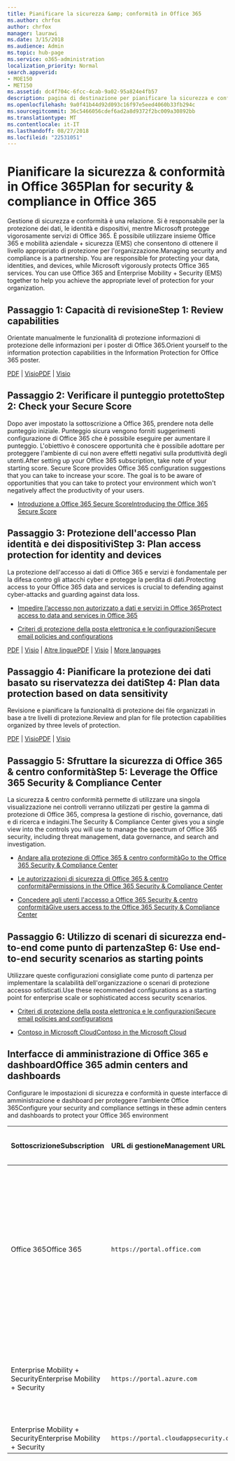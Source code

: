 ```yaml
---
title: Pianificare la sicurezza &amp; conformità in Office 365
ms.author: chrfox
author: chrfox
manager: laurawi
ms.date: 3/15/2018
ms.audience: Admin
ms.topic: hub-page
ms.service: o365-administration
localization_priority: Normal
search.appverid:
- MOE150
- MET150
ms.assetid: dc4f704c-6fcc-4cab-9a02-95a824e4fb57
description: pagina di destinazione per pianificare la sicurezza e conformità
ms.openlocfilehash: 9a0f41b44d92d093c16f97e5eed4060b33fb294c
ms.sourcegitcommit: 36c5466056cdef6ad2a8d9372f2bc009a30892bb
ms.translationtype: MT
ms.contentlocale: it-IT
ms.lasthandoff: 08/27/2018
ms.locfileid: "22531051"
---
```

# <a name="plan-for-security-amp-compliance-in-office-365"></a><span data-ttu-id="e8df1-103">Pianificare la sicurezza &amp; conformità in Office 365</span><span class="sxs-lookup"><span data-stu-id="e8df1-103">Plan for security &amp; compliance in Office 365</span></span>

<span data-ttu-id="e8df1-p101">Gestione di sicurezza e conformità è una relazione. Si è responsabile per la protezione dei dati, le identità e dispositivi, mentre Microsoft protegge vigorosamente servizi di Office 365. È possibile utilizzare insieme Office 365 e mobilità aziendale + sicurezza (EMS) che consentono di ottenere il livello appropriato di protezione per l'organizzazione.</span><span class="sxs-lookup"><span data-stu-id="e8df1-p101">Managing security and compliance is a partnership. You are responsible for protecting your data, identities, and devices, while Microsoft vigorously protects Office 365 services. You can use Office 365 and Enterprise Mobility + Security (EMS) together to help you achieve the appropriate level of protection for your organization.</span></span>
  
## <a name="step-1-review-capabilities"></a><span data-ttu-id="e8df1-107">Passaggio 1: Capacità di revisione</span><span class="sxs-lookup"><span data-stu-id="e8df1-107">Step 1: Review capabilities</span></span>

<span data-ttu-id="e8df1-108">Orientate manualmente le funzionalità di protezione informazioni di protezione delle informazioni per i poster di Office 365.</span><span class="sxs-lookup"><span data-stu-id="e8df1-108">Orient yourself to the information protection capabilities in the Information Protection for Office 365 poster.</span></span> 
  
<span data-ttu-id="e8df1-109">[PDF](https://download.microsoft.com/download/2/3/D/23D91386-8349-4F7A-9470-FD5AED861F16/MSFT_cloud_architecture_informationprotection.pdf) | [Visio](https://download.microsoft.com/download/2/3/D/23D91386-8349-4F7A-9470-FD5AED861F16/MSFT_cloud_architecture_informationprotection.vsd)</span><span class="sxs-lookup"><span data-stu-id="e8df1-109">[PDF](https://download.microsoft.com/download/2/3/D/23D91386-8349-4F7A-9470-FD5AED861F16/MSFT_cloud_architecture_informationprotection.pdf) | [Visio](https://download.microsoft.com/download/2/3/D/23D91386-8349-4F7A-9470-FD5AED861F16/MSFT_cloud_architecture_informationprotection.vsd)</span></span>
  
## <a name="step-2-check-your-secure-score"></a><span data-ttu-id="e8df1-110">Passaggio 2: Verificare il punteggio protetto</span><span class="sxs-lookup"><span data-stu-id="e8df1-110">Step 2: Check your Secure Score</span></span>

<span data-ttu-id="e8df1-p102">Dopo aver impostato la sottoscrizione a Office 365, prendere nota delle punteggio iniziale. Punteggio sicura vengono forniti suggerimenti configurazione di Office 365 che è possibile eseguire per aumentare il punteggio. L'obiettivo è conoscere opportunità che è possibile adottare per proteggere l'ambiente di cui non avere effetti negativi sulla produttività degli utenti.</span><span class="sxs-lookup"><span data-stu-id="e8df1-p102">After setting up your Office 365 subscription, take note of your starting score. Secure Score provides Office 365 configuration suggestions that you can take to increase your score. The goal is to be aware of opportunities that you can take to protect your environment which won't negatively affect the productivity of your users.</span></span>
  
- [<span data-ttu-id="e8df1-114">Introduzione a Office 365 Secure Score</span><span class="sxs-lookup"><span data-stu-id="e8df1-114">Introducing the Office 365 Secure Score</span></span>](office-365-secure-score.md)
    
## <a name="step-3-plan-access-protection-for-identity-and-devices"></a><span data-ttu-id="e8df1-115">Passaggio 3: Protezione dell'accesso Plan identità e dei dispositivi</span><span class="sxs-lookup"><span data-stu-id="e8df1-115">Step 3: Plan access protection for identity and devices</span></span>

<span data-ttu-id="e8df1-116">La protezione dell'accesso ai dati di Office 365 e servizi è fondamentale per la difesa contro gli attacchi cyber e protegge la perdita di dati.</span><span class="sxs-lookup"><span data-stu-id="e8df1-116">Protecting access to your Office 365 data and services is crucial to defending against cyber-attacks and guarding against data loss.</span></span>
  
- [<span data-ttu-id="e8df1-117">Impedire l’accesso non autorizzato a dati e servizi in Office 365</span><span class="sxs-lookup"><span data-stu-id="e8df1-117">Protect access to data and services in Office 365</span></span>](protect-access-to-data-and-services.md)
    
- [<span data-ttu-id="e8df1-118">Criteri di protezione della posta elettronica e le configurazioni</span><span class="sxs-lookup"><span data-stu-id="e8df1-118">Secure email policies and configurations</span></span>](https://docs.microsoft.com/microsoft-365/enterprise/secure-email-recommended-policies)
    
<span data-ttu-id="e8df1-119">[PDF](https://go.microsoft.com/fwlink/p/?linkid=841656) | [Visio](https://go.microsoft.com/fwlink/p/?linkid=841657) | [Altre lingue](https://www.microsoft.com/download/details.aspx?id=55032)</span><span class="sxs-lookup"><span data-stu-id="e8df1-119">[PDF](https://go.microsoft.com/fwlink/p/?linkid=841656) | [Visio](https://go.microsoft.com/fwlink/p/?linkid=841657) | [More languages](https://www.microsoft.com/download/details.aspx?id=55032)</span></span>
  
## <a name="step-4-plan-data-protection-based-on-data-sensitivity"></a><span data-ttu-id="e8df1-120">Passaggio 4: Pianificare la protezione dei dati basato su riservatezza dei dati</span><span class="sxs-lookup"><span data-stu-id="e8df1-120">Step 4: Plan data protection based on data sensitivity</span></span>

<span data-ttu-id="e8df1-121">Revisione e pianificare la funzionalità di protezione dei file organizzati in base a tre livelli di protezione.</span><span class="sxs-lookup"><span data-stu-id="e8df1-121">Review and plan for file protection capabilities organized by three levels of protection.</span></span>
  
<span data-ttu-id="e8df1-122">[PDF](http://download.microsoft.com/download/7/8/9/789645A5-BD10-4541-BC33-F8D1EFF5E911/MSFT_cloud_architecture_O365%20file%20protection.pdf) | [Visio](http://download.microsoft.com/download/7/8/9/789645A5-BD10-4541-BC33-F8D1EFF5E911/MSFT_cloud_architecture_O365%20file%20protection.vsdx)</span><span class="sxs-lookup"><span data-stu-id="e8df1-122">[PDF](http://download.microsoft.com/download/7/8/9/789645A5-BD10-4541-BC33-F8D1EFF5E911/MSFT_cloud_architecture_O365%20file%20protection.pdf) | [Visio](http://download.microsoft.com/download/7/8/9/789645A5-BD10-4541-BC33-F8D1EFF5E911/MSFT_cloud_architecture_O365%20file%20protection.vsdx)</span></span>
  
## <a name="step-5-leverage-the-office-365-security-amp-compliance-center"></a><span data-ttu-id="e8df1-123">Passaggio 5: Sfruttare la sicurezza di Office 365 &amp; centro conformità</span><span class="sxs-lookup"><span data-stu-id="e8df1-123">Step 5: Leverage the Office 365 Security &amp; Compliance Center</span></span>

<span data-ttu-id="e8df1-124">La sicurezza &amp; centro conformità permette di utilizzare una singola visualizzazione nei controlli verranno utilizzati per gestire la gamma di protezione di Office 365, compresa la gestione di rischio, governance, dati e di ricerca e indagini.</span><span class="sxs-lookup"><span data-stu-id="e8df1-124">The Security &amp; Compliance Center gives you a single view into the controls you will use to manage the spectrum of Office 365 security, including threat management, data governance, and search and investigation.</span></span> 
  
- [<span data-ttu-id="e8df1-125">Andare alla protezione di Office 365 &amp; centro conformità</span><span class="sxs-lookup"><span data-stu-id="e8df1-125">Go to the Office 365 Security &amp; Compliance Center</span></span>](go-to-the-securitycompliance-center.md)
    
- [<span data-ttu-id="e8df1-126">Le autorizzazioni di sicurezza di Office 365 &amp; centro conformità</span><span class="sxs-lookup"><span data-stu-id="e8df1-126">Permissions in the Office 365 Security &amp; Compliance Center</span></span>](permissions-in-the-security-and-compliance-center.md)
    
- [<span data-ttu-id="e8df1-127">Concedere agli utenti l'accesso a Office 365 Security &amp; centro conformità</span><span class="sxs-lookup"><span data-stu-id="e8df1-127">Give users access to the Office 365 Security &amp; Compliance Center</span></span>](grant-access-to-the-security-and-compliance-center.md)
    
## <a name="step-6-use-end-to-end-security-scenarios-as-starting-points"></a><span data-ttu-id="e8df1-128">Passaggio 6: Utilizzo di scenari di sicurezza end-to-end come punto di partenza</span><span class="sxs-lookup"><span data-stu-id="e8df1-128">Step 6: Use end-to-end security scenarios as starting points</span></span>

<span data-ttu-id="e8df1-129">Utilizzare queste configurazioni consigliate come punto di partenza per implementare la scalabilità dell'organizzazione o scenari di protezione accesso sofisticati.</span><span class="sxs-lookup"><span data-stu-id="e8df1-129">Use these recommended configurations as a starting point for enterprise scale or sophisticated access security scenarios.</span></span>
  
- [<span data-ttu-id="e8df1-130">Criteri di protezione della posta elettronica e le configurazioni</span><span class="sxs-lookup"><span data-stu-id="e8df1-130">Secure email policies and configurations</span></span>](https://docs.microsoft.com/microsoft-365/enterprise/secure-email-recommended-policies)
    
- [<span data-ttu-id="e8df1-131">Contoso in Microsoft Cloud</span><span class="sxs-lookup"><span data-stu-id="e8df1-131">Contoso in the Microsoft Cloud</span></span>](http://aka.ms/cloudarchcontoso)
    
## <a name="office-365-admin-centers-and-dashboards"></a><span data-ttu-id="e8df1-132">Interfacce di amministrazione di Office 365 e dashboard</span><span class="sxs-lookup"><span data-stu-id="e8df1-132">Office 365 admin centers and dashboards</span></span>

<span data-ttu-id="e8df1-133">Configurare le impostazioni di sicurezza e conformità in queste interfacce di amministrazione e dashboard per proteggere l'ambiente Office 365</span><span class="sxs-lookup"><span data-stu-id="e8df1-133">Configure your security and compliance settings in these admin centers and dashboards to protect your Office 365 environment</span></span>
  
|<span data-ttu-id="e8df1-134">**Sottoscrizione**</span><span class="sxs-lookup"><span data-stu-id="e8df1-134">**Subscription**</span></span>|<span data-ttu-id="e8df1-135">**URL di gestione**</span><span class="sxs-lookup"><span data-stu-id="e8df1-135">**Management URL**</span></span>|<span data-ttu-id="e8df1-136">**Interfacce di amministrazione e i dashboard**</span><span class="sxs-lookup"><span data-stu-id="e8df1-136">**Dashboards and admin centers**</span></span>|
|:-----|:-----|:-----|
|<span data-ttu-id="e8df1-137">Office 365</span><span class="sxs-lookup"><span data-stu-id="e8df1-137">Office 365</span></span>  <br/> |`https://portal.office.com`  <br/> | <span data-ttu-id="e8df1-138">interfaccia di amministrazione di Office 365</span><span class="sxs-lookup"><span data-stu-id="e8df1-138">Office 365 admin center</span></span>  <br/>  <span data-ttu-id="e8df1-139">Protezione &amp; centro conformità</span><span class="sxs-lookup"><span data-stu-id="e8df1-139">Security &amp; Compliance Center</span></span>  <br/>  <span data-ttu-id="e8df1-140">Interfaccia di amministrazione di Exchange</span><span class="sxs-lookup"><span data-stu-id="e8df1-140">Exchange admin center</span></span>  <br/>  <span data-ttu-id="e8df1-141">Interfaccia di amministrazione di SharePoint e OneDrive for Business admin center</span><span class="sxs-lookup"><span data-stu-id="e8df1-141">SharePoint admin center and OneDrive for Business admin center</span></span>  <br/> |
|<span data-ttu-id="e8df1-142">Enterprise Mobility + Security</span><span class="sxs-lookup"><span data-stu-id="e8df1-142">Enterprise Mobility + Security</span></span>  <br/> |`https://portal.azure.com`  <br/> | <span data-ttu-id="e8df1-143">Azure Active Directory</span><span class="sxs-lookup"><span data-stu-id="e8df1-143">Azure Active Directory</span></span>  <br/>  <span data-ttu-id="e8df1-144">Gestione di applicazioni Microsoft Mobile</span><span class="sxs-lookup"><span data-stu-id="e8df1-144">Microsoft Mobile Application Management</span></span>  <br/>  <span data-ttu-id="e8df1-145">Microsoft Intune</span><span class="sxs-lookup"><span data-stu-id="e8df1-145">Microsoft Intune</span></span>  <br/> |
|<span data-ttu-id="e8df1-146">Enterprise Mobility + Security</span><span class="sxs-lookup"><span data-stu-id="e8df1-146">Enterprise Mobility + Security</span></span>  <br/> |`https://portal.cloudappsecurity.com`  <br/> | <span data-ttu-id="e8df1-147">Cloud App Security</span><span class="sxs-lookup"><span data-stu-id="e8df1-147">Cloud App Security</span></span>  <br/> |
   

